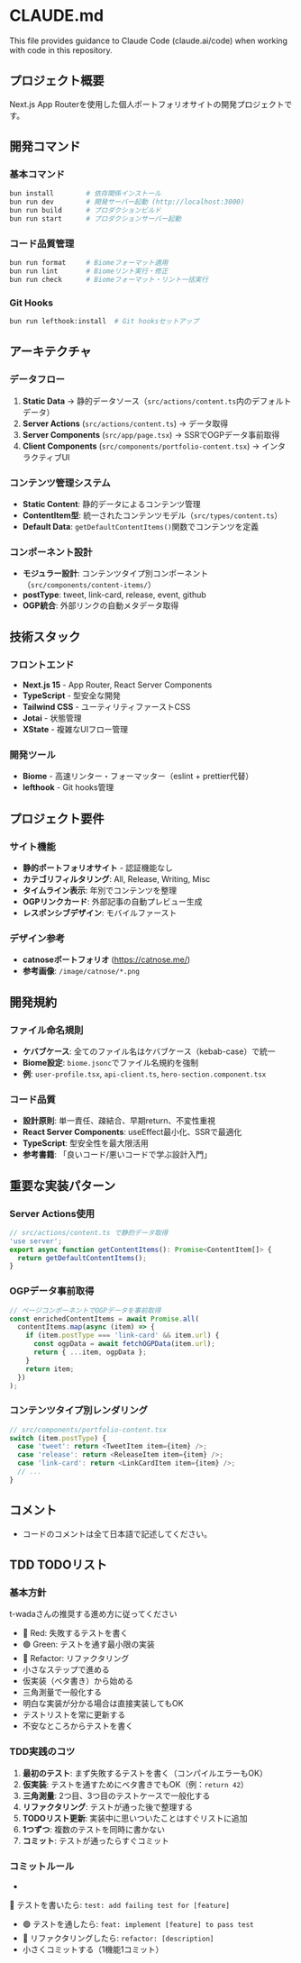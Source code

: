 # CLAUDE.md

This file provides guidance to Claude Code (claude.ai/code) when working with code in this repository.

## プロジェクト概要
Next.js App Routerを使用した個人ポートフォリオサイトの開発プロジェクトです。

## 開発コマンド

### 基本コマンド
```sh
bun install        # 依存関係インストール
bun run dev        # 開発サーバー起動 (http://localhost:3000)
bun run build      # プロダクションビルド
bun run start      # プロダクションサーバー起動
```

### コード品質管理
```sh
bun run format     # Biomeフォーマット適用
bun run lint       # Biomeリント実行・修正
bun run check      # Biomeフォーマット・リント一括実行
```

### Git Hooks
```sh
bun run lefthook:install  # Git hooksセットアップ
```

## アーキテクチャ

### データフロー
1. **Static Data** → 静的データソース（`src/actions/content.ts`内のデフォルトデータ）
2. **Server Actions** (`src/actions/content.ts`) → データ取得
3. **Server Components** (`src/app/page.tsx`) → SSRでOGPデータ事前取得
4. **Client Components** (`src/components/portfolio-content.tsx`) → インタラクティブUI

### コンテンツ管理システム
- **Static Content**: 静的データによるコンテンツ管理
- **ContentItem型**: 統一されたコンテンツモデル（`src/types/content.ts`）
- **Default Data**: `getDefaultContentItems()`関数でコンテンツを定義

### コンポーネント設計
- **モジュラー設計**: コンテンツタイプ別コンポーネント（`src/components/content-items/`）
- **postType**: tweet, link-card, release, event, github
- **OGP統合**: 外部リンクの自動メタデータ取得

## 技術スタック

### フロントエンド
- **Next.js 15** - App Router, React Server Components
- **TypeScript** - 型安全な開発
- **Tailwind CSS** - ユーティリティファーストCSS
- **Jotai** - 状態管理
- **XState** - 複雑なUIフロー管理

### 開発ツール
- **Biome** - 高速リンター・フォーマッター（eslint + prettier代替）
- **lefthook** - Git hooks管理


## プロジェクト要件

### サイト機能
- **静的ポートフォリオサイト** - 認証機能なし
- **カテゴリフィルタリング**: All, Release, Writing, Misc
- **タイムライン表示**: 年別でコンテンツを整理
- **OGPリンクカード**: 外部記事の自動プレビュー生成
- **レスポンシブデザイン**: モバイルファースト

### デザイン参考
- **catnoseポートフォリオ** (https://catnose.me/)
- **参考画像**: `/image/catnose/*.png`

## 開発規約

### ファイル命名規則
- **ケバブケース**: 全てのファイル名はケバブケース（kebab-case）で統一
- **Biome設定**: `biome.jsonc`でファイル名規約を強制
- **例**: `user-profile.tsx`, `api-client.ts`, `hero-section.component.tsx`

### コード品質
- **設計原則**: 単一責任、疎結合、早期return、不変性重視
- **React Server Components**: useEffect最小化、SSRで最適化
- **TypeScript**: 型安全性を最大限活用
- **参考書籍**: 「良いコード/悪いコードで学ぶ設計入門」

## 重要な実装パターン

### Server Actions使用
```typescript
// src/actions/content.ts で静的データ取得
'use server';
export async function getContentItems(): Promise<ContentItem[]> {
  return getDefaultContentItems();
}
```

### OGPデータ事前取得
```typescript
// ページコンポーネントでOGPデータを事前取得
const enrichedContentItems = await Promise.all(
  contentItems.map(async (item) => {
    if (item.postType === 'link-card' && item.url) {
      const ogpData = await fetchOGPData(item.url);
      return { ...item, ogpData };
    }
    return item;
  })
);
```

### コンテンツタイプ別レンダリング
```typescript
// src/components/portfolio-content.tsx
switch (item.postType) {
  case 'tweet': return <TweetItem item={item} />;
  case 'release': return <ReleaseItem item={item} />;
  case 'link-card': return <LinkCardItem item={item} />;
  // ...
}
```

## コメント
- コードのコメントは全て日本語で記述してください。

## TDD TODOリスト

### 基本方針
t-wadaさんの推奨する進め方に従ってください

- 🔴 Red: 失敗するテストを書く
- 🟢 Green: テストを通す最小限の実装
- 🔵 Refactor: リファクタリング
- 小さなステップで進める
- 仮実装（ベタ書き）から始める
- 三角測量で一般化する
- 明白な実装が分かる場合は直接実装してもOK
- テストリストを常に更新する
- 不安なところからテストを書く

### TDD実践のコツ

1. **最初のテスト**: まず失敗するテストを書く（コンパイルエラーもOK）
2. **仮実装**: テストを通すためにベタ書きでもOK（例：`return 42`）
3. **三角測量**: 2つ目、3つ目のテストケースで一般化する
4. **リファクタリング**: テストが通った後で整理する
5. **TODOリスト更新**: 実装中に思いついたことはすぐリストに追加
6. **1つずつ**: 複数のテストを同時に書かない
7. **コミット**: テストが通ったらすぐコミット

### コミットルール

- 
🔴 テストを書いたら: `test: add failing test for [feature]`
- 🟢 テストを通したら: `feat: implement [feature] to pass test`
- 🔵 リファクタリングしたら: `refactor: [description]`
- 小さくコミットする（1機能1コミット）